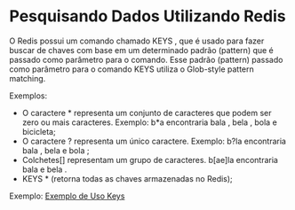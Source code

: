 # Pesquisando Dados Utilizando Redis

O Redis possui um comando chamado KEYS , que é usado para fazer buscar de chaves com base em um determinado padrão (pattern) que é
passado como parâmetro para o comando. Esse padrão (pattern) passado como 
parâmetro para o comando KEYS utiliza o Glob-style pattern matching.

Exemplos:

- O caractere * representa um conjunto de caracteres que podem ser zero ou mais caracteres. Exemplo: b*a encontraria bala , bela , bola e bicicleta;
- O caractere ? representa um único caractere. Exemplo: b?la encontraria bala , bela e bola ;
- Colchetes[] representam um grupo de caracteres. b[ae]la encontraria bala e bela .
- KEYS * (retorna todas as chaves armazenadas no Redis);

Exemplo: [Exemplo de Uso Keys](../src/main/java/com/example/redisexample/megasena/FiltrarHistoricoDaMegaSena.java)


